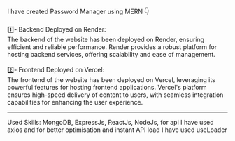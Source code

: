 <div>I have created Password Manager using MERN 👇</div>
<br/>
<div>
 1️⃣- Backend Deployed on Render: <br/>
The backend of the website has been deployed on Render, ensuring efficient and reliable performance. Render provides a robust platform for hosting backend services, offering scalability and ease of management. <br/> <br/>
 2️⃣- Frontend Deployed on Vercel: <br/>
The frontend of the website has been deployed on Vercel, leveraging its powerful features for hosting frontend applications. Vercel's platform ensures high-speed delivery of content to users, with seamless integration capabilities for enhancing the user experience.
</div>
<hr/>
<div>Used Skills: MongoDB, ExpressJs, ReactJs, NodeJs, for api I have used axios and for better optimisation and instant API load I have used useLoader <div/>
